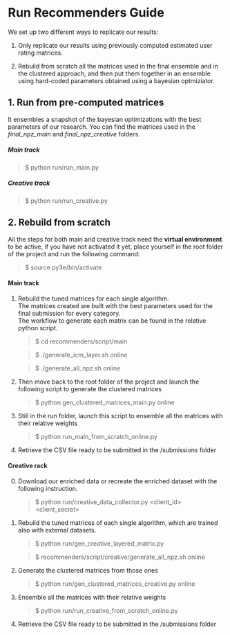 # Run Recommenders Guide

We set up two different ways to replicate our results:

  1. Only replicate our results using previously computed estimated user rating matrices. 
  
  2. Rebuild from scratch all the matrices used in the final ensemble and in the clustered approach, and then put them together in an ensemble using hard-coded parameters obtained using a bayesian optmiziator.
  
 
## 1. Run from pre-computed matrices
It ensembles a snapshot of the bayesian optimizations with the best parameters of our research.
You can find the matrices used in the *final_npz_main* and *final_npz_creative* folders. 
 
##### Main track
> $ python run/run_main.py
##### Creative track
> $ python run/run_creative.py

## 2. Rebuild from scratch
All the steps for both main and creative track need the **virtual environment** to be active, if you have not activated it yet, place yourself in the root folder of the project and run the following command:
> $ source py3e/bin/activate

#### Main track

1. Rebuild the tuned matrices for each single algorithm.<br/>
The matrices created are built with the best parameters used for the final submission for every category. <br/>
The workflow to generate each matrix can be found in the relative python script.
    
    > $ cd recommenders/script/main
    
    > $ ./generate_icm_layer.sh online
    
    > $ ./generate_all_npz.sh online
    
2. Then move back to the root folder of the project and launch the following script to generate the clustered matrices
    
    > $ python gen_clustered_matrices_main.py online
    
3. Still in the run folder, launch this script to ensemble all the matrices with their relative weights

    > $ python run_main_from_scratch_online.py

4. Retrieve the CSV file ready to be submitted in the /submissions folder
    

#### Creative rack

0. Download our enriched data or recreate the enriched dataset with the following instruction.

    > $ python run/creative_data_collector.py <client_id> <client_secret>

1. Rebuild the tuned matrices of each single algorithm, which are trained also with external datasets.

    > $ python run/gen_creative_layered_matrix.py
    
    > $ recommenders/script/creative/generate_all_npz.sh online
     
2. Generate the clustered matrices from those ones

    > $ python run/gen_clustered_matrices_creative.py online
    
3. Ensemble all the matrices with their relative weights

    > $ python run/run_creative_from_scratch_online.py  
    
4. Retrieve the CSV file ready to be submitted in the /submissions folder
    
   


